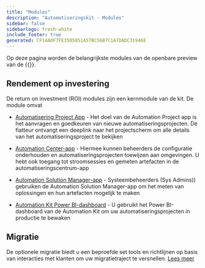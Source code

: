 ```yaml
---
title: "Modules"
description: "Automatiseringskit - Modules"
sidebar: false
sidebarlogo: fresh-white
include_footer: true
generated: CF14A0F7FE3505051A57BC56B7C1A7DADC31946E
---
```


Op deze pagina worden de belangrijkste modules van de openbare preview van de {{<product-name>}}.

## Rendement op investering

De return on investment (ROI) modules zijn een kernmodule van de kit. De module omvat

- [Automatisering Project App](https://learn.microsoft.com/power-automate/guidance/automation-kit/use-automation-kit#automation-project-app) - Het doel van de Automation Project app is het aanvragen en goedkeuren van nieuwe automatiseringsprojecten. De fiatteur ontvangt een deeplink naar het projectscherm om alle details van het automatiseringsproject te bekijken

- [Automation Center-app](https://learn.microsoft.com/power-automate/guidance/automation-kit/use-automation-kit#automation-center-app) - Hiermee kunnen beheerders de configuratie onderhouden en automatiseringsprojecten toewijzen aan omgevingen. U hebt ook toegang tot stroomsessies en gemeten artefacten in de automatiseringscentrum-app

- [Automation Solution Manager-app](https://learn.microsoft.com/power-automate/guidance/automation-kit/use-automation-kit#automation-solution-manager-app) - Systeembeheerders (Sys Admins)) gebruiken de Automation Solution Manager-app om het meten van oplossingen en hun artefacten mogelijk te maken

- [Automation Kit Power BI-dashboard](https://learn.microsoft.com/power-automate/guidance/automation-kit/use-automation-kit#automation-kit-power-bi-dashboard) - U gebruikt het Power BI-dashboard van de Automation Kit om uw automatiseringsprojecten in productie te bewaken

## Migratie

De optionele migratie biedt u een beproefde set tools en richtlijnen op basis van interacties met klanten om uw migratietraject te versnellen. [Lees meer](/nl/migration)
